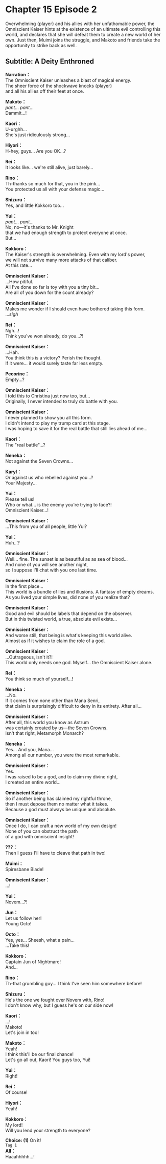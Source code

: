 # Chapter 15 Episode 2
Overwhelming {player} and his allies with her unfathomable power, the Omniscient Kaiser hints at the existence of an ultimate evil controlling this world, and declares that she will defeat them to create a new world of her own. Just then, Muimi joins the struggle, and Makoto and friends take the opportunity to strike back as well.
  
## Subtitle: A Deity Enthroned
  
**Narration：**  
The Omniscient Kaiser unleashes a blast of magical energy.  
The sheer force of the shockwave knocks {player}  
and all his allies off their feet at once.  
  
**Makoto：**  
*pant*... *pant*...  
 Dammit...!  
  
**Kaori：**  
U-urghh...  
She's just ridiculously strong...  
  
**Hiyori：**  
H-hey, guys... Are you OK...?  
  
**Rei：**  
It looks like... we're still alive, just barely...  
  
**Rino：**  
Th-thanks so much for that, you in the pink...  
You protected us all with your defense magic...  
  
**Shizuru：**  
Yes, and little Kokkoro too...  
  
**Yui：**  
*pant*... *pant*...  
 No, no—it's thanks to Mr. Knight  
that we had enough strength to protect everyone at once.  
But...  
  
**Kokkoro：**  
The Kaiser's strength is overwhelming. Even with my lord's power,  
we will not survive many more attacks of that caliber.  
At this rate...  
  
**Omniscient Kaiser：**  
...How pitiful.  
All I've done so far is toy with you a tiny bit...  
Are all of you down for the count already?  
  
**Omniscient Kaiser：**  
Makes me wonder if I should even have bothered taking this form.  
...*sigh*  
  
**Rei：**  
Ngh...!  
Think you've won already, do you...?!  
  
**Omniscient Kaiser：**  
...Hah.  
You think this is a victory? Perish the thought.  
If it were... it would surely taste far less empty.  
  
**Pecorine：**  
Empty...?  
  
**Omniscient Kaiser：**  
I told this to Christina just now too, but...  
Originally, I never intended to truly do battle with you.  
  
**Omniscient Kaiser：**  
I never planned to show you all this form.  
I didn't intend to play my trump card at this stage.  
I was hoping to save it for the real battle that still lies ahead of me...  
  
**Kaori：**  
The \"real battle\"...?  
  
**Neneka：**  
Not against the Seven Crowns...  
  
**Karyl：**  
Or against us who rebelled against you...?  
Your Majesty...  
  
**Yui：**  
Please tell us!  
Who or what... is the enemy you're trying to face?!  
Omniscient Kaiser...!  
  
**Omniscient Kaiser：**  
...This from you of all people, little Yui?  
  
**Yui：**  
Huh...?  
  
**Omniscient Kaiser：**  
Well... fine. The sunset is as beautiful as as sea of blood...  
And none of you will see another night,  
so I suppose I'll chat with you one last time.  
  
**Omniscient Kaiser：**  
In the first place...  
This world is a bundle of lies and illusions. A fantasy of empty dreams.  
As you lived your simple lives, did none of you realize that?  
  
**Omniscient Kaiser：**  
Good and evil should be labels that depend on the observer.  
But in this twisted world, a true, absolute evil exists...  
  
**Omniscient Kaiser：**  
And worse still, that being is what's keeping this world alive.  
Almost as if it wishes to claim the role of a god.  
  
**Omniscient Kaiser：**  
...Outrageous, isn't it?!  
This world only needs one god. Myself... the Omniscient Kaiser alone.  
  
**Rei：**  
You think so much of yourself...!  
  
**Neneka：**  
...No.  
If it comes from none other than Mana Senri,  
that claim is surprisingly difficult to deny in its entirety. After all...  
  
**Omniscient Kaiser：**  
After all, this world you know as Astrum  
was certainly created by us—the Seven Crowns.  
Isn't that right, Metamorph Monarch?  
  
**Neneka：**  
Yes... And you, Mana...  
Among all our number, you were the most remarkable.  
  
**Omniscient Kaiser：**  
Yes.  
I was raised to be a god, and to claim my divine right,  
I created an entire world...  
  
**Omniscient Kaiser：**  
So if another being has claimed my rightful throne,  
then I must depose them no matter what it takes.  
Because a god must always be unique and absolute.  
  
**Omniscient Kaiser：**  
Once I do, I can craft a new world of my own design!  
None of you can obstruct the path  
 of a god with omniscient insight!  
  
**???：**  
Then I guess I'll have to cleave that path in two!  
  
**Muimi：**  
Spiresbane Blade!  
  
**Omniscient Kaiser：**  
...!  
  
**Yui：**  
Novem...?!  
  
**Jun：**  
Let us follow her!  
Young Octo!  
  
**Octo：**  
Yes, yes... Sheesh, what a pain...  
...Take this!  
  
**Kokkoro：**  
Captain Jun of Nightmare!  
And...  
  
**Rino：**  
Th-that grumbling guy... I think I've seen him somewhere before!  
  
**Shizuru：**  
He's the one we fought over Novem with, Rino!  
I don't know why, but I guess he's on our side now!  
  
**Kaori：**  
...!  
Makoto!  
Let's join in too!  
  
**Makoto：**  
Yeah!  
I think this'll be our final chance!  
Let's go all out, Kaori! You guys too, Yui!  
  
**Yui：**  
Right!  
  
**Rei：**  
Of course!  
  
**Hiyori：**  
Yeah!  
  
**Kokkoro：**  
My lord!  
Will you lend your strength to everyone?  
  
**Choice: (1)**  On it!  
`Tag 1`  
**All：**  
Haaahhhhh...!  
